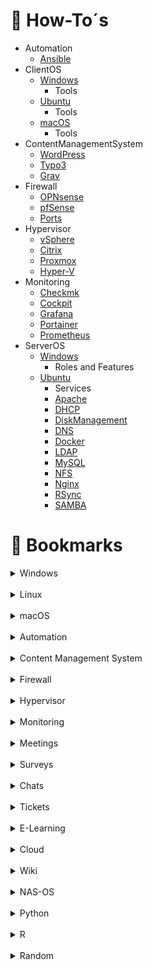 <!-- HOW TO -->

# :ledger: How-To´s

- Automation
  - [Ansible](/how-to/automation/ansible.md)
- ClientOS
  - [Windows](/how-to/client/windows/windows.md)
    - Tools
  - [Ubuntu](/how-to/client/ubuntu/ubuntu.md)
    - Tools
  - [macOS](/how-to/client/macos/macos.md)
    - Tools
- ContentManagementSystem
  - [WordPress](/how-to/cms/wordpress.md)
  - [Typo3](/how-to/cms/typo3.md)
  - [Grav](/how-to/cms/grav.md)
- Firewall
  - [OPNsense](/how-to/firewall/opnsense.md)
  - [pfSense](/how-to/firewall/pfsense.md)
  - [Ports](/how-to/firewall/ports.md)
- Hypervisor
  - [vSphere](/how-to/hypervisor/vsphere.md)
  - [Citrix](/how-to/hypervisor/citrix.md)
  - [Proxmox](/how-to/hypervisor/proxmox.md)
  - [Hyper-V](/how-to/hypervisor/hyperv.md)
- Monitoring
  - [Checkmk](/how-to/monitoring/checkmk.md)
  - [Cockpit](/how-to/monitoring/cockpit.md)
  - [Grafana](/how-to/monitoring/grafana.md)
  - [Portainer](/how-to/monitoring/portainer.md)
  - [Prometheus](/how-to/monitoring/prometheus.md)
- ServerOS
  - [Windows](/how-to/server/windows/windows.md)
    - Roles and Features
  - [Ubuntu](/how-to/server/ubuntu/ubuntu.md)
    - Services
    - [Apache](/how-to/server/ubuntu/services/apache.md)
    - [DHCP](/how-to/server/ubuntu/services/dhcp.md)
    - [DiskManagement](/how-to/server/ubuntu/services/disk.md)
    - [DNS](/how-to/server/ubuntu/services/dns.md)
    - [Docker](/how-to/server/ubuntu/services/docker.md)
    - [LDAP](/how-to/server/ubuntu/services/ldap.md)
    - [MySQL](/how-to/server/ubuntu/services/mysql.md)
    - [NFS](/how-to/server/ubuntu/services/nfs.md)
    - [Nginx](/how-to/server/ubuntu/services/nginx.md)
    - [RSync](/how-to/server/ubuntu/services/rsync.md)
    - [SAMBA](/how-to/server/ubuntu/services/samba.md)

# :bookmark: Bookmarks

<details>
  <summary>Windows</summary>
  <ul>
    <li><a href="https://www.it-zeugs.de/active-directory-komponenten.html">Active Directory - Komponenten (DE)</a></li>
    <li><a href="https://www.computerbase.de/downloads/systemtools/all-in-one-runtimes/">All in One Runtimes Download (DE)</a></li>
    <li><a href="https://www.gp-pack.com/wp-content/uploads/2018/04/gp-pack.com-BSI-BPOL_Windows_10_Sicherheitsmodul_Bundespolizei.htm">BSI-GPO-Windows 10 (DE)</a></li>
    <li><a href="https://chocolatey.org/">Chocolatey Software Manager (EN)</a></li>
    <li><a href="https://www.drwindows.de/">Dr. Windows (DE)</a></li>
    <li><a href="https://de.wikihow.com/Unter-Windows-7-das-Administrator-Passwort-zur%C3%BCcksetzen">Win-Admin-Passwort zurücksetzen (DE)</a></li>
  </ul>
</details>

<br>

<details>
  <summary>Linux</summary>
  <ul>
    <li><a href="https://contabo.com/blog/de/">Contabo (DE)</a></li>
    <li><a href="https://crontab.guru/">crontab guru (EN)</a></li>
    <li><a href="https://devconnected.com/">devconnected (EN)</a></li>
    <li><a href="https://itslinuxfoss.com/">itsLinuxfoss.com (EN)</a></li>
    <li><a href="https://www.itzgeek.com/">ITzGeek (EN)</a></li>
    <li><a href="http://www.phpldaptools.com/">LdapTools (EN)</a></li>
    <li><a href="https://linux-audit.com/">Linux Audit (EN)</a></li>
    <li><a href="https://www.linuxbabe.com/">LinuxBabe (EN)</a></li>
    <li><a href="https://linuxconfig.org/">LinuxConfig (EN)</a></li>
    <li><a href="https://linuxhint.com/">linuxhint (EN)</a></li>
    <li><a href="https://linuxize.com/">Linuxize (EN)</a></li>
    <li><a href="https://www.cyberciti.biz/tips/">nixCraft (EN)</a></li>
    <li><a href="https://blog.desdelinux.net/de/pam-nis-ldap-kerberos-ds-samba-4-ad-dc-redes-pymes/">PAM-, NIS-, LDAP-, Kerberos-, DS- und Samba 4 AD-DC-SMB-Netzwerk (DE)</a></li>
    <li><a href="https://serversforhackers.com/">Server Admin for Programmers (EN)</a></li>
    <li><a href="https://www.shellbefehle.de/">Shell Befehle (DE)</a></li>
    <li><a href="https://confluence.jaytaala.com/display/TKB/Tech+Knowledge+Base">Tech Knowledge Base (EN)</a></li>
    <li><a href="https://www.tecmint.com/">tecmint (EN)</a></li>
    <li><a href="https://manpages.ubuntu.com/">Ubuntu Manpage (EN)</a></li>
    <li><a href="https://github.com/jenil777007/ucleaner">ucleaner (EN)</a></li>
  </ul>
</details>

<br>

<details>
  <summary>macOS</summary>
  <ul>

  </ul>
</details>

<br>

<details>
  <summary>Automation</summary>
  <ul>
    <li><a href="https://www.redhat.com/de/technologies/management/ansible">Ansible</a></li>
  </ul>
</details>

<br>

<details>
  <summary>Content Management System</summary>
  <ul>
    <li><a href="https://typo3.org/">Typo3</a></li>
    <li><a href="https://getgrav.org/">Grav</a></li>
    <li><a href="https://wordpress.com/">WordPress</a></li>
    <li><a href="https://contao.org/">Contao</a></li>
    <li><a href="https://www.drupal.de/">Drupal</a></li>
    <li><a href="https://www.joomla.de/">Joomla</a></li>
  </ul>
</details>

<br>

<details>
  <summary>Firewall</summary>
  <ul>

  </ul>
</details>

<br>

<details>
  <summary>Hypervisor</summary>
  <ul>
    <li><a href="https://www.vmware.com/products/vsphere-hypervisor.html.html">vSphere Hypervisor</a></li>
    <li><a href="https://docs.xenserver.com/de-de/citrix-hypervisor/">Citrix Hypervisor</a></li>
    <li><a href="https://www.proxmox.com/de/">Proxmox</a></li>
    <li><a href="https://learn.microsoft.com/de-de/virtualization/hyper-v-on-windows/">Hyper-V</a></li>
  </ul>
</details>

<br>

<details>
  <summary>Monitoring</summary>
  <ul>
    <li><a href="https://checkmk.com/">checkmk</a></li>
  </ul>
</details>

<br>

<details>
  <summary>Meetings</summary>
  <ul>
    <li><a href="https://bigbluebutton.org/">BigBlueButton</a></li>
    <li><a href="https://www.braincert.com/">BrainCert</a></li>
    <li><a href="https://www.goto.com/de/meeting">GoToMeeting</a></li>
    <li><a href="https://meet.jit.si/">jitsi</a></li>
  </ul>
</details>

<br>

<details>
  <summary>Surveys</summary>
  <ul>
    <li><a href="https://www.global-assess.rwth-aachen.de/nrddt/testmaker/index.php?page=about">testMaker</a></li>
    <li><a href="https://www.surveymonkey.de/">SurveyMonkey</a></li>
    <li><a href="https://www.formstack.com/">Formstack</a></li>
    <li><a href="https://www.limesurvey.org/de/">LimeSurvey</a></li>
  </ul>
</details>

<br>

<details>
  <summary>Chats</summary>
  <ul>
    <li><a href="https://mattermost.com/">Mattermost</a></li>
    <li><a href="https://de.rocket.chat/">RocketChat</a></li>
  </ul>
</details>

<br>

<details>
  <summary>Tickets</summary>
  <ul>
    <li><a href="https://freescout.net/">FreeScout</a></li>
    <li><a href="https://www.opensupports.com/">OpenSupport</a></li>
    <li><a href="https://www.hesk.com/">Hesk</a></li>
    <li><a href="https://zammad.com/ ">Zammad</a></li>
    <li><a href="http://handesk.io/">Handesk</a></li>
    <li><a href="https://trudesk.io/">Trudesk</a></li>
    <li><a href="https://www.quickdesk.io/">QuickDesk</a></li>
  </ul>
</details>

<br>

<details>
  <summary>E-Learning</summary>
  <ul>
    <li><a href="https://www.sakailms.org">Sakai</a></li>
    <li><a href="https://moodle.org/">Moodle</a></li>
    <li><a href="https://www.ilias.de/">Ilias</a></li>
  </ul>
</details>

<br>

<details>
  <summary>Cloud</summary>
  <ul>
    <li><a href="https://nextcloud.com/">Nextcloud</a></li>
    <li><a href="https://owncloud.com/">ownCloud</a></li>
    <li><a href="https://www.seafile.com/en/home/">Seafile</a></li>
  </ul>
</details>

<br>

<details>
  <summary>Wiki</summary>
  <ul>
    <li><a href="https://www.bookstackapp.com/">BookStack</a></li>
    <li><a href="https://www.dokuwiki.org/dokuwiki">DokuWiki</a></li>
    <li><a href="https://bluespice.com/de/">BlueSpice</a></li>
    <li><a href="https://js.wiki/">Wiki.js</a></li>
  </ul>
</details>

<br>

<details>
  <summary>NAS-OS</summary>
  <ul>
    <li><a href="https://www.truenas.com/">TrueNAS</a></li>
    <li><a href="https://zentyal.com/">Zentyal</a></li>
  </ul>
</details>

<br>

<details>
  <summary>Python</summary>
  <ul>
    <li><a href="https://jupyter.org/">Jupyter Lab</a></li>
    <li><a href="https://jupyter.org/">Jupyter Notebook</a></li>
  </ul>
</details>

<br>

<details>
  <summary>R</summary>
  <ul>
    <li><a href="https://www.rstudio.com/">R-Studio Server</a></li>
    <li><a href="https://www.shinyapps.io/">ShinyApps</a></li>
  </ul>
</details>

<br>

<details>
  <summary>Random</summary>
  <ul>
    <li><a href="http://www.drs-informatik.de/blog/">Dreessen Informatik (DE)</a></li>
    <li><a href="https://blog.wydler.eu/notizblock/">IT Praxis: Notizblock (DE)</a></li>
    <li><a href="https://www.linode.com/docs/guides/">Linode Guides & Tutorials (EN)</a></li>
    <li><a href="https://blog.marvin-menzerath.de/">Marvin Menzerath (DE)</a></li>
    <li><a href="https://www.redim.de/blog/passwortschutz-mit-htaccess-einrichten">.htpasswd Generator (DE)</a></li>
    <li><a href="https://administrator.de/">administrator.de (DE)</a></li>
    <li><a href="https://ahelpme.com/hardware/lsi/avago-megaraid-sas-9361-4i-with-cachecade-and-cachevault-bios-configuration-utilities-review/">AVAGO MegaRaid (EN)</a></li>
    <li><a href="https://www.heise.de/tipps-tricks/BIOS-starten-so-klappt-s-3949966.html">BIOS Tasten (DE)</a></li>
    <li><a href="https://www.skgm.de/">Broadcast IT Engineering (DE)</a></li>
    <li><a href="https://bund.dev/">BUND API-Portal (DE)</a></li>
    <li><a href="https://www.bsi.bund.de">Bundesamt für Sicherheit in der Informationstechnik (DE)</a></li>
    <li><a href="https://www.com-magazin.de/">com-magazin.de (DE)</a></li>
    <li><a href="https://creativecommons.org/licenses/?lang=en">Creative Commons (EN)</a></li>
    <li><a href="https://www.elektronik-kompendium.de/">Elektronik-Kompendium (DE)</a></li>
    <li><a href="https://www.forschungsdaten.info/">Forschung und Daten managen (DE)</a></li>
    <li><a href="https://www.golem.de/">Golem.de (DE)</a></li>
    <li><a href="https://www.govdata.de/">GovData (DE)</a></li>
    <li><a href="https://www.hirensbootcd.org/">Hiren’s BootCD PE (EN)</a></li>
    <li><a href="https://www.subnet-calculator.com/">IP Subnet Calculator (EN)</a></li>
    <li><a href="https://www.ip-insider.de/">IP-Insider.de (DE)</a></li>
    <li><a href="https://de.ipshu.com/">IPSHU (DE)</a></li>
    <li><a href="https://it-administrator.de">it-administrator.de (DE)</a></li>
    <li><a href="https://wiki.de.it-processmaps.com">ITIL (DE)</a></li>
    <li><a href="https://it-learner.de/">it-learner.de (DE)</a></li>
    <li><a href="https://www.it-zeugs.de/">it-zeugs.de (DE)</a></li>
    <li><a href="https://tinkertry.com/drive-accidentally-removed-from-raid-resolve-the-pd-missing-error-without-data-loss-using-lsi-webbios">LSI WebBIOS (EN)</a></li>
    <li><a href="https://www.thomas-krenn.com/en/wiki/Managing_an_MegaRAID_Controller">Managing an MegaRAID Controller (DE)</a></li>
    <li><a href="https://www.mikedane.com/web-development/">Mike Dane (EN)</a></li>
    <li><a href="https://www.my-it-brain.de/wordpress/">My-IT-Brain (DE)</a></li>
    <li><a href="https://ninite.com/">Ninite (EN)</a></li>
    <li><a href="https://www.nirsoft.net/">NirSoft (EN)</a></li>
    <li><a href="https://www.ntlite.com/">NTLite (EN)</a></li>
    <li><a href="https://choosealicense.com/">open source licenses (EN)</a></li>
    <li><a href="https://pcpartpicker.com/">pcpartpicker (EN)</a></li>
    <li><a href="https://www.thomas-krenn.com/de/wiki/RAID-Controller_Rebuild_manuell_starten">RAID-Controller Rebuild (DE)</a></li>
    <li><a href="https://www.search-one.de/seo-tutorial/">SEO-Tutorial: Know How für Einsteiger (DE)</a></li>
    <li><a href="https://docs.microsoft.com/en-us/sysinternals/downloads/sysinternals-suite">Sysinternals Suite (EN)</a></li>
    <li><a href="https://dokuwiki.tachtler.net/doku.php">Tachtler's DokuWiki (DE)</a></li>
    <li><a href="https://www.ionas.com/wissen/tastenkombinationen-bios-bootmenue-recovery-partition/">Tastenkombinationen für BIOS, Bootmenü und Recovery Partition (DE)</a></li>
    <li><a href="https://www.thomas-krenn.com/de/wiki/Hauptseite">Thomas-Krenn-Wiki (DE)</a></li>
    <li><a href="https://www.ventoy.net/en/index.html">Ventoy (EN)</a></li>
    <li><a href="https://www.forschungsdaten-bildung.de/">Verbund Forschungsdaten Bildung (DE)</a></li>
    <li><a href="http://www.vmwarearena.com/">VMwareArena (EN)</a></li>
  </ul>
</details>
